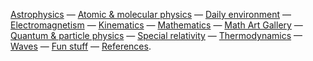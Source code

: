 [Astrophysics](#astrophysics) &mdash; 
[Atomic &amp; molecular physics](#molecularphys) &mdash; [Daily environment](#nature) &mdash;
[Electromagnetism](#electromagnetism) &mdash; [Kinematics](#kinematics) &mdash; [Mathematics](#mathematics) &mdash;
[Math Art Gallery](geometry.html) &mdash; 
[Quantum &amp; particle physics](#quantum) &mdash; 
[Special relativity](#relativity) &mdash; [Thermodynamics](#thermodynamics) &mdash;[Waves](#waves) &mdash; 
[Fun stuff](fun/index.html) &mdash; [References](#references).

